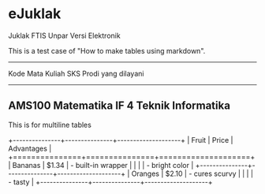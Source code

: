 eJuklak
=======

Juklak FTIS Unpar Versi Elektronik

This is a test case of "How to make tables using markdown".

-----------------------------------------------------------------
Kode      Mata Kuliah       SKS       Prodi yang dilayani
-------  --------------   ---------- ----------------------------
AMS100    Matematika IF       4       Teknik Informatika
-----------------------------------------------------------------

This is for multiline tables

+---------------+---------------+--------------------+
| Fruit         | Price         | Advantages         |
+===============+===============+====================+
| Bananas       | $1.34         | - built-in wrapper |
|               |               | - bright color     |
+---------------+---------------+--------------------+
| Oranges       | $2.10         | - cures scurvy     |
|               |               | - tasty            |
+---------------+---------------+--------------------+
